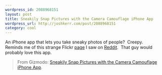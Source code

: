 ```yaml
--- 
wordpress_id: 2088968151
layout: post
title: Sneakily Snap Pictures with the Camera Camouflage iPhone App
wordpress_url: http://joshkerr.com/post/2088968151
category: cool
---
```

<p>An iPhone app that lets you take sneaky photos of people?  Creepy.   Reminds me of this strange Flickr <a href="http://www.flickr.com/photos/53955993@N04/">page</a> I saw on <a href="http://www.reddit.com/r/WTF/duplicates/drf5r/found_this_guys_flickr_account_accidentlykinda/">Reddit</a>.  That guy would probably love this app.</p>
<blockquote>From Gizmodo:  <a href="http://feeds.gawker.com/~r/gizmodo/full/~3/RzkutEAEJdI/sneakily-snap-pictures-with-the-camera-camouflage-iphone-app">Sneakily Snap Pictures with the Camera Camouflage iPhone App</a>.</blockquote>
